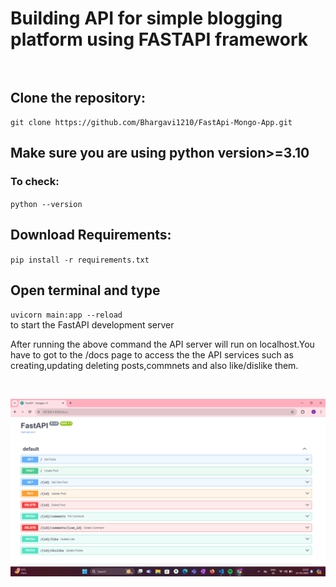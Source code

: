 # Building API for simple blogging platform using FASTAPI framework</br></br>
## Clone the repository:</br>
 ``git clone https://github.com/Bhargavi1210/FastApi-Mongo-App.git`` 
 </br>
## Make sure you are using python version>=3.10
### To check:
``python --version``
</br>
## Download Requirements:
``pip install -r requirements.txt``
</br>
## Open terminal and type 
``uvicorn main:app --reload``</br>
to start the FastAPI development server</br>
<p>
  After running the above command the API server will run on localhost.You have to got to the /docs page to access the the API services such as 
  creating,updating deleting posts,commnets and also like/dislike them.
</p>
</br>

![[UI]](assets/UI.png)


